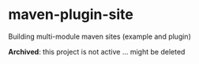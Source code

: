 # maven-plugin-site
Building multi-module maven sites (example and plugin)


**Archived**: this project is not active ... might be deleted
